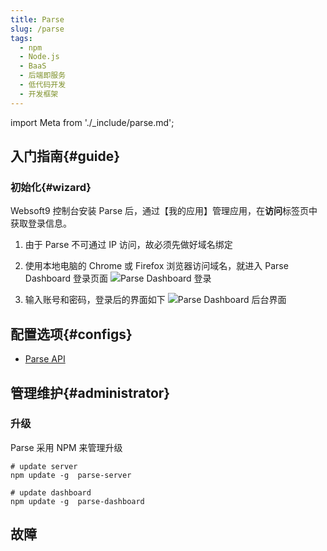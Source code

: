 ```yaml
---
title: Parse
slug: /parse
tags:
  - npm
  - Node.js
  - BaaS
  - 后端即服务
  - 低代码开发
  - 开发框架
---
```


import Meta from './_include/parse.md';

<Meta name="meta" />

## 入门指南{#guide}

### 初始化{#wizard}

Websoft9 控制台安装 Parse 后，通过【我的应用】管理应用，在**访问**标签页中获取登录信息。  

1. 由于 Parse 不可通过 IP 访问，故必须先做好域名绑定

2. 使用本地电脑的 Chrome 或 Firefox 浏览器访问域名，就进入 Parse Dashboard 登录页面
  ![Parse Dashboard 登录](https://libs.websoft9.com/Websoft9/DocsPicture/en/parseserver/ParseServer-loginpage-websoft9.png)

3. 输入账号和密码，登录后的界面如下
  ![Parse Dashboard 后台界面](https://libs.websoft9.com/Websoft9/DocsPicture/en/parseserver/parse-backend-websoft9.png)


## 配置选项{#configs}

- [Parse API](https://docs.parseplatform.org/parse-server/guide/#using-parse-sdks-with-parse-server)

## 管理维护{#administrator}

### 升级

Parse 采用 NPM 来管理升级

  ```
  # update server
  npm update -g  parse-server

  # update dashboard
  npm update -g  parse-dashboard
  ```

## 故障